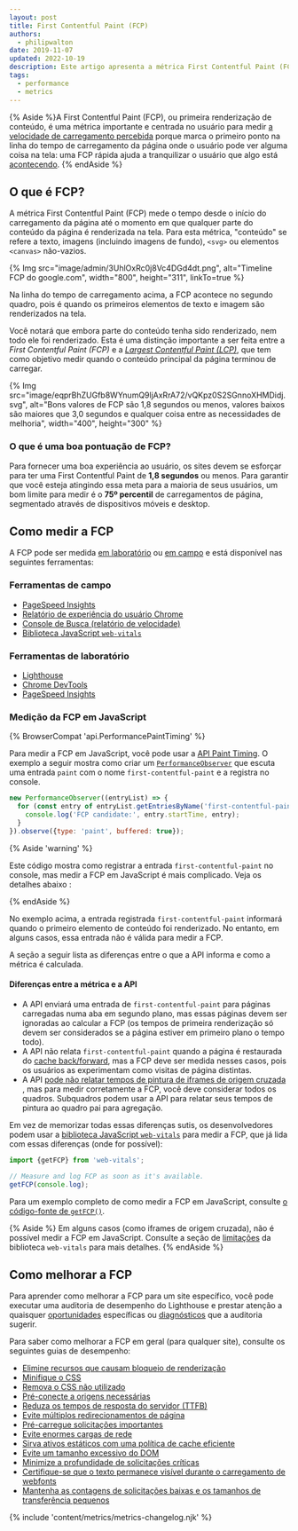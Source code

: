 ```yaml
---
layout: post
title: First Contentful Paint (FCP)
authors:
  - philipwalton
date: 2019-11-07
updated: 2022-10-19
description: Este artigo apresenta a métrica First Contentful Paint (FCP) e explica como medi-la
tags:
  - performance
  - metrics
---
```


{% Aside %}A First Contentful Paint (FCP), ou primeira renderização de conteúdo, é uma métrica importante e centrada no usuário para medir [a velocidade de carregamento percebida](/user-centric-performance-metrics/#types-of-metrics) porque marca o primeiro ponto na linha do tempo de carregamento da página onde o usuário pode ver alguma coisa na tela: uma FCP rápida ajuda a tranquilizar o usuário que algo está [acontecendo](/user-centric-performance-metrics/#questions). {% endAside %}

## O que é FCP?

A métrica First Contentful Paint (FCP) mede o tempo desde o início do carregamento da página até o momento em que qualquer parte do conteúdo da página é renderizada na tela. Para esta métrica, "conteúdo" se refere a texto, imagens (incluindo imagens de fundo), `<svg>` ou elementos `<canvas>` não-vazios.

{% Img src="image/admin/3UhlOxRc0j8Vc4DGd4dt.png", alt="Timeline FCP do google.com", width="800", height="311", linkTo=true %}

Na linha do tempo de carregamento acima, a FCP acontece no segundo quadro, pois é quando os primeiros elementos de texto e imagem são renderizados na tela.

Você notará que embora parte do conteúdo tenha sido renderizado, nem todo ele foi renderizado. Esta é uma distinção importante a ser feita entre a *First Contentful Paint (FCP)* e a *[Largest Contentful Paint (LCP)](/lcp/)*, que tem como objetivo medir quando o conteúdo principal da página terminou de carregar.

<picture>
  <source srcset="{{ "image/eqprBhZUGfb8WYnumQ9ljAxRrA72/V1mtKJenViYAhn05WxqR.svg" | imgix }}" media="(min-width: 640px)" width="400", height="100">
  {% Img src="image/eqprBhZUGfb8WYnumQ9ljAxRrA72/vQKpz0S2SGnnoXHMDidj.svg", alt="Bons valores de FCP são 1,8 segundos ou menos, valores baixos são maiores que 3,0 segundos e qualquer coisa entre as necessidades de melhoria", width="400", height="300" %}
</picture>

### O que é uma boa pontuação de FCP?

Para fornecer uma boa experiência ao usuário, os sites devem se esforçar para ter uma First Contentful Paint de **1,8 segundos** ou menos. Para garantir que você esteja atingindo essa meta para a maioria de seus usuários, um bom limite para medir é o **75º percentil** de carregamentos de página, segmentado através de dispositivos móveis e desktop.

## Como medir a FCP

A FCP pode ser medida [em laboratório](/user-centric-performance-metrics/#in-the-lab) ou [em campo](/user-centric-performance-metrics/#in-the-field) e está disponível nas seguintes ferramentas:

### Ferramentas de campo

- [PageSpeed Insights](https://pagespeed.web.dev/)
- [Relatório de experiência do usuário Chrome](https://developer.chrome.com/docs/crux/)
- [Console de Busca (relatório de velocidade)](https://webmasters.googleblog.com/2019/11/search-console-speed-report.html)
- [Biblioteca JavaScript `web-vitals`](https://github.com/GoogleChrome/web-vitals)

### Ferramentas de laboratório

- [Lighthouse](https://developer.chrome.com/docs/lighthouse/overview/)
- [Chrome DevTools](https://developer.chrome.com/docs/devtools/)
- [PageSpeed Insights](https://pagespeed.web.dev/)

### Medição da FCP em JavaScript

{% BrowserCompat 'api.PerformancePaintTiming' %}

Para medir a FCP em JavaScript, você pode usar a [API Paint Timing](https://w3c.github.io/paint-timing/). O exemplo a seguir mostra como criar um [`PerformanceObserver`](https://developer.mozilla.org/docs/Web/API/PerformanceObserver) que escuta uma entrada `paint` com o nome `first-contentful-paint` e a registra no console.

```js
new PerformanceObserver((entryList) => {
  for (const entry of entryList.getEntriesByName('first-contentful-paint')) {
    console.log('FCP candidate:', entry.startTime, entry);
  }
}).observe({type: 'paint', buffered: true});
```

{% Aside 'warning' %}

Este código mostra como registrar a entrada `first-contentful-paint` no console, mas medir a FCP em JavaScript é mais complicado. Veja os detalhes abaixo :

{% endAside %}

No exemplo acima, a entrada registrada `first-contentful-paint` informará quando o primeiro elemento de conteúdo foi renderizado. No entanto, em alguns casos, essa entrada não é válida para medir a FCP.

A seção a seguir lista as diferenças entre o que a API informa e como a métrica é calculada.

#### Diferenças entre a métrica e a API

- A API enviará uma entrada de `first-contentful-paint` para páginas carregadas numa aba em segundo plano, mas essas páginas devem ser ignoradas ao calcular a FCP (os tempos de primeira renderização só devem ser considerados se a página estiver em primeiro plano o tempo todo).
- A API não relata `first-contentful-paint` quando a página é restaurada do [cache back/forward](/bfcache/#impact-on-core-web-vitals), mas a FCP deve ser medida nesses casos, pois os usuários as experimentam como visitas de página distintas.
- A API [pode não relatar tempos de pintura de iframes de origem cruzada](https://w3c.github.io/paint-timing/#:~:text=cross-origin%20iframes) , mas para medir corretamente a FCP, você deve considerar todos os quadros. Subquadros podem usar a API para relatar seus tempos de pintura ao quadro pai para agregação.

Em vez de memorizar todas essas diferenças sutis, os desenvolvedores podem usar a [biblioteca JavaScript `web-vitals`](https://github.com/GoogleChrome/web-vitals) para medir a FCP, que já lida com essas diferenças (onde for possível):

```js
import {getFCP} from 'web-vitals';

// Measure and log FCP as soon as it's available.
getFCP(console.log);
```

Para um exemplo completo de como medir a FCP em JavaScript, consulte [o código-fonte de `getFCP()`](https://github.com/GoogleChrome/web-vitals/blob/main/src/getFCP.ts).

{% Aside %} Em alguns casos (como iframes de origem cruzada), não é possível medir a FCP em JavaScript. Consulte a seção de [limitações](https://github.com/GoogleChrome/web-vitals#limitations) da biblioteca `web-vitals` para mais detalhes. {% endAside %}

## Como melhorar a FCP

Para aprender como melhorar a FCP para um site específico, você pode executar uma auditoria de desempenho do Lighthouse e prestar atenção a quaisquer [oportunidades](https://developer.chrome.com/docs/lighthouse/performance/#opportunities) específicas ou [diagnósticos](https://developer.chrome.com/docs/lighthouse/performance/#diagnostics) que a auditoria sugerir.

Para saber como melhorar a FCP em geral (para qualquer site), consulte os seguintes guias de desempenho:

- [Elimine recursos que causam bloqueio de renderização](/render-blocking-resources/)
- [Minifique o CSS](/unminified-css/)
- [Remova o CSS não utilizado](/unused-css-rules/)
- [Pré-conecte a origens necessárias](/uses-rel-preconnect/)
- [Reduza os tempos de resposta do servidor (TTFB)](/ttfb/)
- [Evite múltiplos redirecionamentos de página](/redirects/)
- [Pré-carregue solicitações importantes](/uses-rel-preload/)
- [Evite enormes cargas de rede](/total-byte-weight/)
- [Sirva ativos estáticos com uma política de cache eficiente](/uses-long-cache-ttl/)
- [Evite um tamanho excessivo do DOM](https://developer.chrome.com/docs/lighthouse/performance/dom-size/)
- [Minimize a profundidade de solicitações críticas](https://developer.chrome.com/docs/lighthouse/performance/critical-request-chains/)
- [Certifique-se que o texto permanece visível durante o carregamento de webfonts](/font-display/)
- [Mantenha as contagens de solicitações baixas e os tamanhos de transferência pequenos](/resource-summary/)

{% include 'content/metrics/metrics-changelog.njk' %}
